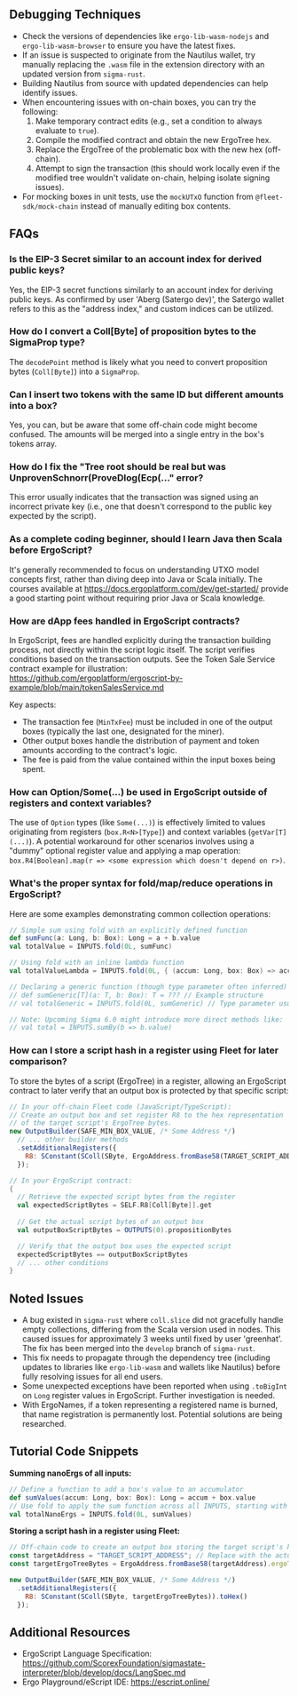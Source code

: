## Debugging Techniques

- Check the versions of dependencies like `ergo-lib-wasm-nodejs` and `ergo-lib-wasm-browser` to ensure you have the latest fixes.
- If an issue is suspected to originate from the Nautilus wallet, try manually replacing the `.wasm` file in the extension directory with an updated version from `sigma-rust`.
- Building Nautilus from source with updated dependencies can help identify issues.
- When encountering issues with on-chain boxes, you can try the following:
  1. Make temporary contract edits (e.g., set a condition to always evaluate to `true`).
  2. Compile the modified contract and obtain the new ErgoTree hex.
  3. Replace the ErgoTree of the problematic box with the new hex (off-chain).
  4. Attempt to sign the transaction (this should work locally even if the modified tree wouldn't validate on-chain, helping isolate signing issues).
- For mocking boxes in unit tests, use the `mockUTxO` function from `@fleet-sdk/mock-chain` instead of manually editing box contents.

## FAQs

### Is the EIP-3 Secret similar to an account index for derived public keys?

Yes, the EIP-3 secret functions similarly to an account index for deriving public keys. As confirmed by user 'Aberg (Satergo dev)', the Satergo wallet refers to this as the "address index," and custom indices can be utilized.

### How do I convert a Coll[Byte] of proposition bytes to the SigmaProp type? 

The `decodePoint` method is likely what you need to convert proposition bytes (`Coll[Byte]`) into a `SigmaProp`.

### Can I insert two tokens with the same ID but different amounts into a box? 

Yes, you can, but be aware that some off-chain code might become confused. The amounts will be merged into a single entry in the box's tokens array.

### How do I fix the "Tree root should be real but was UnprovenSchnorr(ProveDlog(Ecp(..." error?

This error usually indicates that the transaction was signed using an incorrect private key (i.e., one that doesn't correspond to the public key expected by the script).

### As a complete coding beginner, should I learn Java then Scala before ErgoScript?

It's generally recommended to focus on understanding UTXO model concepts first, rather than diving deep into Java or Scala initially. The courses available at https://docs.ergoplatform.com/dev/get-started/ provide a good starting point without requiring prior Java or Scala knowledge.

### How are dApp fees handled in ErgoScript contracts?

In ErgoScript, fees are handled explicitly during the transaction building process, not directly within the script logic itself. The script verifies conditions based on the transaction outputs. See the Token Sale Service contract example for illustration: 
https://github.com/ergoplatform/ergoscript-by-example/blob/main/tokenSalesService.md

Key aspects:  

- The transaction fee (`MinTxFee`) must be included in one of the output boxes (typically the last one, designated for the miner).
- Other output boxes handle the distribution of payment and token amounts according to the contract's logic.
- The fee is paid from the value contained within the input boxes being spent.

### How can Option/Some(...) be used in ErgoScript outside of registers and context variables?

The use of `Option` types (like `Some(...)`) is effectively limited to values originating from registers (`box.R<N>[Type]`) and context variables (`getVar[T](...)`). A potential workaround for other scenarios involves using a "dummy" optional register value and applying a map operation: `box.R4[Boolean].map(r => <some expression which doesn't depend on r>)`.

### What's the proper syntax for fold/map/reduce operations in ErgoScript?

Here are some examples demonstrating common collection operations:
```scala
// Simple sum using fold with an explicitly defined function
def sumFunc(a: Long, b: Box): Long = a + b.value
val totalValue = INPUTS.fold(0L, sumFunc)

// Using fold with an inline lambda function
val totalValueLambda = INPUTS.fold(0L, { (accum: Long, box: Box) => accum + box.value })

// Declaring a generic function (though type parameter often inferred)
// def sumGeneric[T](a: T, b: Box): T = ??? // Example structure
// val totalGeneric = INPUTS.fold(0L, sumGeneric) // Type parameter usually not needed here

// Note: Upcoming Sigma 6.0 might introduce more direct methods like:
// val total = INPUTS.sumBy(b => b.value) 
```

### How can I store a script hash in a register using Fleet for later comparison?

To store the bytes of a script (ErgoTree) in a register, allowing an ErgoScript contract to later verify that an output box is protected by that specific script:
```js
// In your off-chain Fleet code (JavaScript/TypeScript):
// Create an output box and set register R8 to the hex representation 
// of the target script's ErgoTree bytes.
new OutputBuilder(SAFE_MIN_BOX_VALUE, /* Some Address */)  
  // ... other builder methods
  .setAdditionalRegisters({
    R8: SConstant(SColl(SByte, ErgoAddress.fromBase58(TARGET_SCRIPT_ADDRESS).ergoTree)).toHex() 
  });
```

```scala
// In your ErgoScript contract:
{
  // Retrieve the expected script bytes from the register
  val expectedScriptBytes = SELF.R8[Coll[Byte]].get 
  
  // Get the actual script bytes of an output box
  val outputBoxScriptBytes = OUTPUTS(0).propositionBytes 

  // Verify that the output box uses the expected script
  expectedScriptBytes == outputBoxScriptBytes
  // ... other conditions
}
```

## Noted Issues

- A bug existed in `sigma-rust` where `coll.slice` did not gracefully handle empty collections, differing from the Scala version used in nodes. This caused issues for approximately 3 weeks until fixed by user 'greenhat'. The fix has been merged into the `develop` branch of `sigma-rust`.
- This fix needs to propagate through the dependency tree (including updates to libraries like `ergo-lib-wasm` and wallets like Nautilus) before fully resolving issues for all end users.
- Some unexpected exceptions have been reported when using `.toBigInt` on `Long` register values in ErgoScript. Further investigation is needed.
- With ErgoNames, if a token representing a registered name is burned, that name registration is permanently lost. Potential solutions are being researched.

## Tutorial Code Snippets

**Summing nanoErgs of all inputs:**
```scala 
// Define a function to add a box's value to an accumulator
def sumValues(accum: Long, box: Box): Long = accum + box.value
// Use fold to apply the sum function across all INPUTS, starting with 0L
val totalNanoErgs = INPUTS.fold(0L, sumValues) 
```

**Storing a script hash in a register using Fleet:**
```js
// Off-chain code to create an output box storing the target script's hash in R8
const targetAddress = "TARGET_SCRIPT_ADDRESS"; // Replace with the actual address
const targetErgoTreeBytes = ErgoAddress.fromBase58(targetAddress).ergoTree;

new OutputBuilder(SAFE_MIN_BOX_VALUE, /* Some Address */)
  .setAdditionalRegisters({ 
    R8: SConstant(SColl(SByte, targetErgoTreeBytes)).toHex() 
  });
```

## Additional Resources 
- ErgoScript Language Specification: https://github.com/ScorexFoundation/sigmastate-interpreter/blob/develop/docs/LangSpec.md
- Ergo Playground/eScript IDE: https://escript.online/
